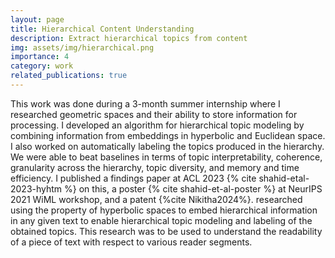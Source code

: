 ```yaml
---
layout: page
title: Hierarchical Content Understanding
description: Extract hierarchical topics from content
img: assets/img/hierarchical.png
importance: 4
category: work
related_publications: true
---
```


This work was done during a 3-month summer internship where I researched geometric spaces and their ability to store information for processing. I developed an algorithm for hierarchical topic modeling by combining information from embeddings in hyperbolic and Euclidean space. I also worked on automatically labeling the topics produced in the hierarchy. We were able to beat baselines in terms of topic interpretability, coherence, granularity across the hierarchy, topic diversity, and memory and time efficiency. I published a findings paper at ACL 2023 {% cite shahid-etal-2023-hyhtm %} on this, a poster {% cite shahid-et-al-poster %} at NeurIPS 2021 WiML workshop, and a patent {%cite Nikitha2024%}. researched using the property of hyperbolic spaces to embed hierarchical information in any given text to enable hierarchical topic modeling and labeling of the obtained topics. This research was to be used to understand the readability of a piece of text with respect to various reader segments.